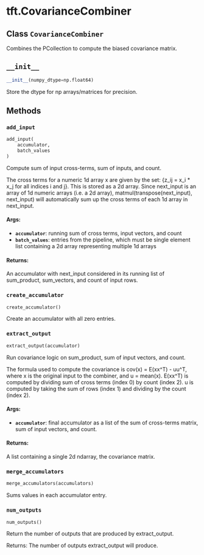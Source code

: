 <div itemscope itemtype="http://developers.google.com/ReferenceObject">
<meta itemprop="name" content="tft.CovarianceCombiner" />
<meta itemprop="path" content="Stable" />
<meta itemprop="property" content="__init__"/>
<meta itemprop="property" content="add_input"/>
<meta itemprop="property" content="create_accumulator"/>
<meta itemprop="property" content="extract_output"/>
<meta itemprop="property" content="merge_accumulators"/>
<meta itemprop="property" content="num_outputs"/>
</div>

# tft.CovarianceCombiner

## Class `CovarianceCombiner`



Combines the PCollection to compute the biased covariance matrix.

<h2 id="__init__"><code>__init__</code></h2>

``` python
__init__(numpy_dtype=np.float64)
```

Store the dtype for np arrays/matrices for precision.



## Methods

<h3 id="add_input"><code>add_input</code></h3>

``` python
add_input(
    accumulator,
    batch_values
)
```

Compute sum of input cross-terms, sum of inputs, and count.

The cross terms for a numeric 1d array x are given by the set:
{z_ij = x_i * x_j for all indices i and j}. This is stored as a 2d array.
Since next_input is an array of 1d numeric arrays (i.e. a 2d array),
matmul(transpose(next_input), next_input) will automatically sum up
the cross terms of each 1d array in next_input.

#### Args:

* <b>`accumulator`</b>: running sum of cross terms, input vectors, and count
* <b>`batch_values`</b>: entries from the pipeline, which must be single element list
      containing a 2d array
  representing multiple 1d arrays


#### Returns:

An accumulator with next_input considered in its running list of
sum_product, sum_vectors, and count of input rows.

<h3 id="create_accumulator"><code>create_accumulator</code></h3>

``` python
create_accumulator()
```

Create an accumulator with all zero entries.

<h3 id="extract_output"><code>extract_output</code></h3>

``` python
extract_output(accumulator)
```

Run covariance logic on sum_product, sum of input vectors, and count.

The formula used to compute the covariance is cov(x) = E(xx^T) - uu^T,
where x is the original input to the combiner, and u = mean(x).
E(xx^T) is computed by dividing sum of cross terms (index 0) by count
(index 2). u is computed by taking the sum of rows (index 1) and dividing by
the count (index 2).

#### Args:

* <b>`accumulator`</b>: final accumulator as a list of the sum of cross-terms matrix,
    sum of input vectors, and count.


#### Returns:

A list containing a single 2d ndarray, the covariance matrix.

<h3 id="merge_accumulators"><code>merge_accumulators</code></h3>

``` python
merge_accumulators(accumulators)
```

Sums values in each accumulator entry.

<h3 id="num_outputs"><code>num_outputs</code></h3>

``` python
num_outputs()
```

Return the number of outputs that are produced by extract_output.

Returns: The number of outputs extract_output will produce.



